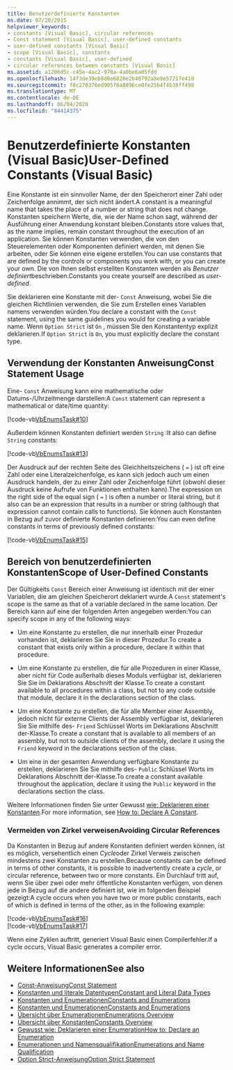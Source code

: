 ```yaml
---
title: Benutzerdefinierte Konstanten
ms.date: 07/20/2015
helpviewer_keywords:
- constants [Visual Basic], circular references
- Const statement [Visual Basic], user-defined constants
- user-defined constants [Visual Basic]
- scope [Visual Basic], constants
- constants [Visual Basic], user-defined
- circular references between constants [Visual Basic]
ms.assetid: a1206d5c-c45e-4ac2-970a-4a0be6a05fdd
ms.openlocfilehash: 14f3de39eb8d8e6820e2b40792a8e8e57217e410
ms.sourcegitcommit: f8c270376ed905f6a8896ce0fe25b4f4b38ff498
ms.translationtype: MT
ms.contentlocale: de-DE
ms.lasthandoff: 06/04/2020
ms.locfileid: "84414375"
---
```

# <a name="user-defined-constants-visual-basic"></a><span data-ttu-id="c8786-102">Benutzerdefinierte Konstanten (Visual Basic)</span><span class="sxs-lookup"><span data-stu-id="c8786-102">User-Defined Constants (Visual Basic)</span></span>
<span data-ttu-id="c8786-103">Eine Konstante ist ein sinnvoller Name, der den Speicherort einer Zahl oder Zeichenfolge annimmt, der sich nicht ändert.</span><span class="sxs-lookup"><span data-stu-id="c8786-103">A constant is a meaningful name that takes the place of a number or string that does not change.</span></span> <span data-ttu-id="c8786-104">Konstanten speichern Werte, die, wie der Name schon sagt, während der Ausführung einer Anwendung konstant bleiben.</span><span class="sxs-lookup"><span data-stu-id="c8786-104">Constants store values that, as the name implies, remain constant throughout the execution of an application.</span></span> <span data-ttu-id="c8786-105">Sie können Konstanten verwenden, die von den Steuerelementen oder Komponenten definiert werden, mit denen Sie arbeiten, oder Sie können eine eigene erstellen.</span><span class="sxs-lookup"><span data-stu-id="c8786-105">You can use constants that are defined by the controls or components you work with, or you can create your own.</span></span> <span data-ttu-id="c8786-106">Die von Ihnen selbst erstellten Konstanten werden als *Benutzer definiert*beschrieben.</span><span class="sxs-lookup"><span data-stu-id="c8786-106">Constants you create yourself are described as *user-defined*.</span></span>  
  
 <span data-ttu-id="c8786-107">Sie deklarieren eine Konstante mit der- `Const` Anweisung, wobei Sie die gleichen Richtlinien verwenden, die Sie zum Erstellen eines Variablen namens verwenden würden.</span><span class="sxs-lookup"><span data-stu-id="c8786-107">You declare a constant with the `Const` statement, using the same guidelines you would for creating a variable name.</span></span> <span data-ttu-id="c8786-108">Wenn `Option Strict` ist `On` , müssen Sie den Konstantentyp explizit deklarieren.</span><span class="sxs-lookup"><span data-stu-id="c8786-108">If `Option Strict` is `On`, you must explicitly declare the constant type.</span></span>  
  
## <a name="const-statement-usage"></a><span data-ttu-id="c8786-109">Verwendung der Konstanten Anweisung</span><span class="sxs-lookup"><span data-stu-id="c8786-109">Const Statement Usage</span></span>  
 <span data-ttu-id="c8786-110">Eine- `Const` Anweisung kann eine mathematische oder Datums-/Uhrzeitmenge darstellen:</span><span class="sxs-lookup"><span data-stu-id="c8786-110">A `Const` statement can represent a mathematical or date/time quantity:</span></span>  
  
 [!code-vb[VbEnumsTask#10](~/samples/snippets/visualbasic/VS_Snippets_VBCSharp/VbEnumsTask/VB/Class2.vb#10)]  
  
 <span data-ttu-id="c8786-111">Außerdem können Konstanten definiert werden `String` :</span><span class="sxs-lookup"><span data-stu-id="c8786-111">It also can define `String` constants:</span></span>  
  
 [!code-vb[VbEnumsTask#13](~/samples/snippets/visualbasic/VS_Snippets_VBCSharp/VbEnumsTask/VB/Class2.vb#13)]  
  
 <span data-ttu-id="c8786-112">Der Ausdruck auf der rechten Seite des Gleichheitszeichens ( `=` ) ist oft eine Zahl oder eine Literalzeichenfolge, es kann sich jedoch auch um einen Ausdruck handeln, der zu einer Zahl oder Zeichenfolge führt (obwohl dieser Ausdruck keine Aufrufe von Funktionen enthalten kann).</span><span class="sxs-lookup"><span data-stu-id="c8786-112">The expression on the right side of the equal sign ( `=` ) is often a number or literal string, but it also can be an expression that results in a number or string (although that expression cannot contain calls to functions).</span></span> <span data-ttu-id="c8786-113">Sie können auch Konstanten in Bezug auf zuvor definierte Konstanten definieren:</span><span class="sxs-lookup"><span data-stu-id="c8786-113">You can even define constants in terms of previously defined constants:</span></span>  
  
 [!code-vb[VbEnumsTask#15](~/samples/snippets/visualbasic/VS_Snippets_VBCSharp/VbEnumsTask/VB/Class2.vb#15)]  
  
## <a name="scope-of-user-defined-constants"></a><span data-ttu-id="c8786-114">Bereich von benutzerdefinierten Konstanten</span><span class="sxs-lookup"><span data-stu-id="c8786-114">Scope of User-Defined Constants</span></span>  
 <span data-ttu-id="c8786-115">Der Gültigkeits `Const` Bereich einer Anweisung ist identisch mit der einer Variablen, die am gleichen Speicherort deklariert wurde.</span><span class="sxs-lookup"><span data-stu-id="c8786-115">A `Const` statement's scope is the same as that of a variable declared in the same location.</span></span> <span data-ttu-id="c8786-116">Der Bereich kann auf eine der folgenden Arten angegeben werden:</span><span class="sxs-lookup"><span data-stu-id="c8786-116">You can specify scope in any of the following ways:</span></span>  
  
- <span data-ttu-id="c8786-117">Um eine Konstante zu erstellen, die nur innerhalb einer Prozedur vorhanden ist, deklarieren Sie Sie in dieser Prozedur.</span><span class="sxs-lookup"><span data-stu-id="c8786-117">To create a constant that exists only within a procedure, declare it within that procedure.</span></span>  
  
- <span data-ttu-id="c8786-118">Um eine Konstante zu erstellen, die für alle Prozeduren in einer Klasse, aber nicht für Code außerhalb dieses Moduls verfügbar ist, deklarieren Sie Sie im Deklarations Abschnitt der Klasse.</span><span class="sxs-lookup"><span data-stu-id="c8786-118">To create a constant available to all procedures within a class, but not to any code outside that module, declare it in the declarations section of the class.</span></span>  
  
- <span data-ttu-id="c8786-119">Um eine Konstante zu erstellen, die für alle Member einer Assembly, jedoch nicht für externe Clients der Assembly verfügbar ist, deklarieren Sie Sie mithilfe des- `Friend` Schlüssel Worts im Deklarations Abschnitt der-Klasse.</span><span class="sxs-lookup"><span data-stu-id="c8786-119">To create a constant that is available to all members of an assembly, but not to outside clients of the assembly, declare it using the `Friend` keyword in the declarations section of the class.</span></span>  
  
- <span data-ttu-id="c8786-120">Um eine in der gesamten Anwendung verfügbare Konstante zu erstellen, deklarieren Sie Sie mithilfe des- `Public` Schlüssel Worts im Deklarations Abschnitt der-Klasse.</span><span class="sxs-lookup"><span data-stu-id="c8786-120">To create a constant available throughout the application, declare it using the `Public` keyword in the declarations section the class.</span></span>  
  
 <span data-ttu-id="c8786-121">Weitere Informationen finden Sie unter Gewusst [wie: Deklarieren einer Konstanten](how-to-declare-a-constant.md).</span><span class="sxs-lookup"><span data-stu-id="c8786-121">For more information, see [How to: Declare A Constant](how-to-declare-a-constant.md).</span></span>  
  
### <a name="avoiding-circular-references"></a><span data-ttu-id="c8786-122">Vermeiden von Zirkel verweisen</span><span class="sxs-lookup"><span data-stu-id="c8786-122">Avoiding Circular References</span></span>  
 <span data-ttu-id="c8786-123">Da Konstanten in Bezug auf andere Konstanten definiert werden können, ist es möglich, versehentlich einen *Cycle*oder Zirkel Verweis zwischen mindestens zwei Konstanten zu erstellen.</span><span class="sxs-lookup"><span data-stu-id="c8786-123">Because constants can be defined in terms of other constants, it is possible to inadvertently create a *cycle*, or circular reference, between two or more constants.</span></span> <span data-ttu-id="c8786-124">Ein Durchlauf tritt auf, wenn Sie über zwei oder mehr öffentliche Konstanten verfügen, von denen jede in Bezug auf die andere definiert ist, wie im folgenden Beispiel gezeigt:</span><span class="sxs-lookup"><span data-stu-id="c8786-124">A cycle occurs when you have two or more public constants, each of which is defined in terms of the other, as in the following example:</span></span>  
  
 [!code-vb[VbEnumsTask#16](~/samples/snippets/visualbasic/VS_Snippets_VBCSharp/VbEnumsTask/VB/Class2.vb#16)]  
[!code-vb[VbEnumsTask#17](~/samples/snippets/visualbasic/VS_Snippets_VBCSharp/VbEnumsTask/VB/Class2.vb#17)]  
  
 <span data-ttu-id="c8786-125">Wenn eine Zyklen auftritt, generiert Visual Basic einen Compilerfehler.</span><span class="sxs-lookup"><span data-stu-id="c8786-125">If a cycle occurs, Visual Basic generates a compiler error.</span></span>  
  
## <a name="see-also"></a><span data-ttu-id="c8786-126">Weitere Informationen</span><span class="sxs-lookup"><span data-stu-id="c8786-126">See also</span></span>

- [<span data-ttu-id="c8786-127">Const-Anweisung</span><span class="sxs-lookup"><span data-stu-id="c8786-127">Const Statement</span></span>](../../../language-reference/statements/const-statement.md)
- [<span data-ttu-id="c8786-128">Konstanten und literale Datentypen</span><span class="sxs-lookup"><span data-stu-id="c8786-128">Constant and Literal Data Types</span></span>](constant-and-literal-data-types.md)
- [<span data-ttu-id="c8786-129">Konstanten und Enumerationen</span><span class="sxs-lookup"><span data-stu-id="c8786-129">Constants and Enumerations</span></span>](index.md)
- [<span data-ttu-id="c8786-130">Konstanten und Enumerationen</span><span class="sxs-lookup"><span data-stu-id="c8786-130">Constants and Enumerations</span></span>](../../../language-reference/constants-and-enumerations.md)
- [<span data-ttu-id="c8786-131">Übersicht über Enumerationen</span><span class="sxs-lookup"><span data-stu-id="c8786-131">Enumerations Overview</span></span>](enumerations-overview.md)
- [<span data-ttu-id="c8786-132">Übersicht über Konstanten</span><span class="sxs-lookup"><span data-stu-id="c8786-132">Constants Overview</span></span>](constants-overview.md)
- [<span data-ttu-id="c8786-133">Gewusst wie: Deklarieren einer Enumeration</span><span class="sxs-lookup"><span data-stu-id="c8786-133">How to: Declare an Enumeration</span></span>](how-to-declare-enumerations.md)
- [<span data-ttu-id="c8786-134">Enumerationen und Namensqualifikation</span><span class="sxs-lookup"><span data-stu-id="c8786-134">Enumerations and Name Qualification</span></span>](enumerations-and-name-qualification.md)
- [<span data-ttu-id="c8786-135">Option Strict-Anweisung</span><span class="sxs-lookup"><span data-stu-id="c8786-135">Option Strict Statement</span></span>](../../../language-reference/statements/option-strict-statement.md)
